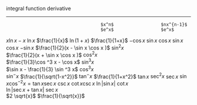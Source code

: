   integral                              function               derivative
  ------------------------------------- ---------------------- -------------------------------------
                                        $x^n$                  $nx^{n-1}$
                                        $e^x$                  $e^x$
  $x \ln x - x$                         $\ln x$                $\frac{1}{x}$
                                        $\ln (1+x)$            $\frac{1}{1+x}$
  $-\cos x$                             $\sin x$               $\cos x$
  $\sin x$                              $\cos x$               $-\sin x$
  $\frac{1}{2}(x - \sin  x \cos  x )$   $\sin^2 x$             
  $\frac{1}{2}(x + \sin  x \cos  x )$   $\cos^2 x$             
  $\frac{1}{3}\cos  ^3 x - \cos  x$     $\sin^3 x$             
  $\sin  x - \frac{1}{3} \sin  ^3 x$    $\cos^3 x$             
                                        $\sin^- x$             $\frac{1}{\sqrt{1-x^2}}$
                                        $\tan^- x$             $\frac{1}{1+x^2}$
                                        $\tan x$               $\sec ^2 x$
                                        $\sec x$               $\sin x \cos^{-2}x = \tan x \sec x$
                                        $\csc x$               $\cot x \csc x$
  $\ln \vert\sin x\vert$                $\cot x$               
  $\ln \vert \sec x + \tan x \vert$     $\sec x$               
  $2 \sqrt{x}$                          $\frac{1}{\sqrt{x}}$   
